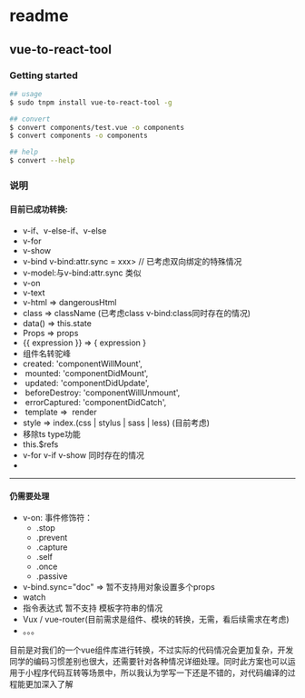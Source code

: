 # readme

## vue-to-react-tool

### Getting started

```bash
## usage
$ sudo tnpm install vue-to-react-tool -g

## convert
$ convert components/test.vue -o components
$ convert components -o components

## help
$ convert --help
```

### 说明
#### 目前已成功转换:
- v-if、v-else-if、v-else
- v-for
- v-show
- v-bind
  v-bind:attr.sync = xxx>  // 已考虑双向绑定的特殊情况
- v-model:与v-bind:attr.sync 类似
- v-on
- v-text
- v-html => dangerousHtml
- class => className (已考虑class v-bind:class同时存在的情况)
- data() => this.state
- Props => props
- {{ expression }} =>  { expression } 
-  组件名转驼峰
-  created: 'componentWillMount',
-  mounted: 'componentDidMount',
-  updated: 'componentDidUpdate',
-  beforeDestroy: 'componentWillUnmount',
-  errorCaptured: 'componentDidCatch',
-  template =>  render
-  style => index.(css | stylus | sass | less) (目前考虑)
-  移除ts type功能
- this.$refs
- v-for v-if v-show 同时存在的情况
- 
--------
#### 仍需要处理
- v-on: 事件修饰符：
  * .stop
  * .prevent
  * .capture
  * .self
  * .once
  * .passive
- v-bind.sync="doc" => 暂不支持用对象设置多个props
- watch
- 指令表达式 暂不支持 模板字符串的情况
- Vux / vue-router(目前需求是组件、模块的转换，无需，看后续需求在考虑)
- 。。。

目前是对我们的一个vue组件库进行转换，不过实际的代码情况会更加复杂，开发同学的编码习惯差别也很大，还需要针对各种情况详细处理。同时此方案也可以运用于小程序代码互转等场景中，所以我认为学写一下还是不错的，对代码编译的过程能更加深入了解


